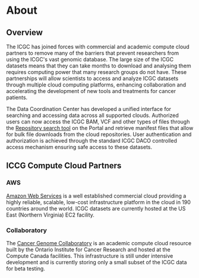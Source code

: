 # About

## Overview

The ICGC has joined forces with commercial and academic compute cloud partners to remove many of the barriers that prevent researchers from using the ICGC's vast genomic database. The large size of the ICGC datasets means that they can take months to download and analysing them requires computing power that many research groups do not have. These partnerships will allow scientists to access and analyze ICGC datasets through multiple cloud computing platforms, enhancing collaboration and accelerating the development of new tools and treatments for cancer patients.

The Data Coordination Center has developed a unified interface for searching and accessing data across all supported clouds. Authorized users can now access the ICGC BAM, VCF and other types of files through the [Repository search tool](https://dcc.icgc.org/repositories) on the Portal and retrieve manifest files that allow for bulk file downloads from the cloud repositories. User authentication and authorization is achieved through the standard ICGC DACO controlled access mechanism ensuring safe access to these datasets.

## ICCG Compute Cloud Partners

### AWS

[Amazon Web Services](https://dcc.icgc.org/icgc-in-the-cloud/aws) is a well established commercial cloud providing a highly reliable, scalable, low-cost infrastructure platform in the cloud in 190 countries around the world. ICGC datasets are currently hosted at the US East (Northern Virginia) EC2 facility.

### Collaboratory

The [Cancer Genome Collaboratory](https://dcc.icgc.org/icgc-in-the-cloud/collaboratory) is an academic compute cloud resource built by the Ontario Institute for Cancer Research and hosted at the Compute Canada facilities. This infrastructure is still under intensive development and is currently storing only a small subset of the ICGC data for beta testing.
